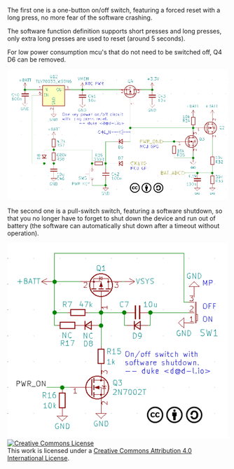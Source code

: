 The first one is a one-button on/off switch, featuring a forced reset with a long press, no more fear of the software crashing.

The software function definition supports short presses and long presses, only extra long presses are used to reset (around 5 seconds).

For low power consumption mcu's that do not need to be switched off, Q4 D6 can be removed.

<img src="key_force_reset.png" style="max-width:100%">


The second one is a pull-switch switch, featuring a software shutdown, so that you no longer have to forget to shut down the device and run out of battery (the software can automatically shut down after a timeout without operation).

<img src="switch_soft_off.png" style="max-width:100%">

<br>
<a rel="license" href="http://creativecommons.org/licenses/by/4.0/"><img alt="Creative Commons License" style="border-width:0" src="https://i.creativecommons.org/l/by/4.0/88x31.png" /></a><br />This work is licensed under a <a rel="license" href="http://creativecommons.org/licenses/by/4.0/">Creative Commons Attribution 4.0 International License</a>.
